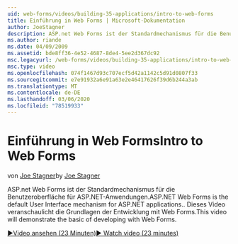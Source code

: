 ```yaml
---
uid: web-forms/videos/building-35-applications/intro-to-web-forms
title: Einführung in Web Forms | Microsoft-Dokumentation
author: JoeStagner
description: ASP.net Web Forms ist der Standardmechanismus für die Benutzeroberfläche für ASP.NET-Anwendungen. Dieses Video veranschaulicht die Grundlagen der Entwicklung mit Web Forms.
ms.author: riande
ms.date: 04/09/2009
ms.assetid: bde8ff36-4e52-4687-8de4-5ee2d367dc92
msc.legacyurl: /web-forms/videos/building-35-applications/intro-to-web-forms
msc.type: video
ms.openlocfilehash: 074f1467d93c707ecf5d42a1142c5d91d0807f33
ms.sourcegitcommit: e7e91932a6e91a63e2e46417626f39d6b244a3ab
ms.translationtype: MT
ms.contentlocale: de-DE
ms.lasthandoff: 03/06/2020
ms.locfileid: "78519933"
---
```

# <a name="intro-to-web-forms"></a><span data-ttu-id="df2c5-104">Einführung in Web Forms</span><span class="sxs-lookup"><span data-stu-id="df2c5-104">Intro to Web Forms</span></span>

<span data-ttu-id="df2c5-105">von [Joe Stagner](https://github.com/JoeStagner)</span><span class="sxs-lookup"><span data-stu-id="df2c5-105">by [Joe Stagner](https://github.com/JoeStagner)</span></span>

<span data-ttu-id="df2c5-106">ASP.net Web Forms ist der Standardmechanismus für die Benutzeroberfläche für ASP.NET-Anwendungen.</span><span class="sxs-lookup"><span data-stu-id="df2c5-106">ASP.NET Web Forms is the default User Interface mechanism for ASP.NET applications..</span></span> <span data-ttu-id="df2c5-107">Dieses Video veranschaulicht die Grundlagen der Entwicklung mit Web Forms.</span><span class="sxs-lookup"><span data-stu-id="df2c5-107">This video will demonstrate the basic of developing with Web Forms.</span></span>

[<span data-ttu-id="df2c5-108">&#9654;Video ansehen (23 Minuten)</span><span class="sxs-lookup"><span data-stu-id="df2c5-108">&#9654; Watch video (23 minutes)</span></span>](https://channel9.msdn.com/Blogs/ASP-NET-Site-Videos/intro-to-web-forms)
